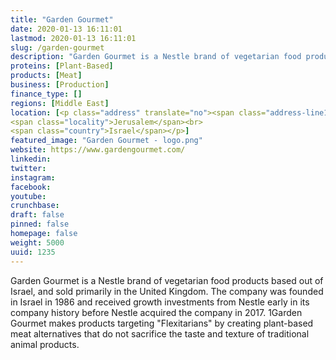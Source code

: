 ```yaml
---
title: "Garden Gourmet"
date: 2020-01-13 16:11:01
lastmod: 2020-01-13 16:11:01
slug: /garden-gourmet
description: "Garden Gourmet is a Nestle brand of vegetarian food products based out of Israel, and sold primarily in the United Kingdom. The company was founded in Israel in 1986 and received growth investments from Nestle early in its company history before Nestle acquired the company in 2017. 1Garden Gourmet makes products targeting \"Flexitarians\" by creating plant-based meat alternatives that do not sacrifice the taste and texture of traditional animal products."
proteins: [Plant-Based]
products: [Meat]
business: [Production]
finance_type: []
regions: [Middle East]
location: [<p class="address" translate="no"><span class="address-line1">Abba Eban Street</span><br>
<span class="locality">Jerusalem</span><br>
<span class="country">Israel</span></p>]
featured_image: "Garden Gourmet - logo.png"
website: https://www.gardengourmet.com/
linkedin: 
twitter: 
instagram: 
facebook: 
youtube: 
crunchbase: 
draft: false
pinned: false
homepage: false
weight: 5000
uuid: 1235
---
```

Garden Gourmet is a Nestle brand of vegetarian food products based out of Israel, and sold primarily in the United Kingdom. The company was founded in Israel in 1986 and received growth investments from Nestle early in its company history before Nestle acquired the company in 2017. 1Garden Gourmet makes products targeting "Flexitarians" by creating plant-based meat alternatives that do not sacrifice the taste and texture of traditional animal products.
